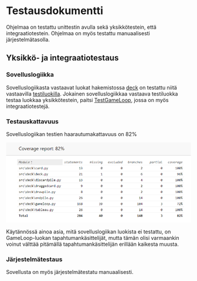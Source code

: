 # Testausdokumentti

Ohjelmaa on testattu unittestin avulla sekä yksikkötestein, että integraatiotestein. Ohjelmaa on myös testattu manuaalisesti järjestelmätasolla.

## Yksikkö- ja integraatiotestaus

### Sovelluslogiikka

Sovelluslogiikasta vastaavat luokat hakemistossa [deck](../src/deck/) on testattu niitä vastaavilla [testiluokilla](../src/tests/). Jokainen sovelluslogiikkaa vastaava testiluokka testaa luokkaa yksikkötestein, paitsi [TestGameLoop](../src/tests/gameloop_test.py), jossa on myös integraatiotestejä.

### Testauskattavuus

Sovelluslogiikan testien haarautumakattavuus on 82%

![](./kuvat/haarautumakattavuus.png)

Käytännössä ainoa asia, mitä sovelluslogiikan luokista ei testattu, on GameLoop-luokan tapahtumankäsittelijät, mutta tämän olisi varmaankin voinut välttää pitämällä tapahtumankäsittelijän erillään kaikesta muusta. 

### Järjestelmätestaus

Sovellusta on myös järjestelmätestatu manuaalisesti.



